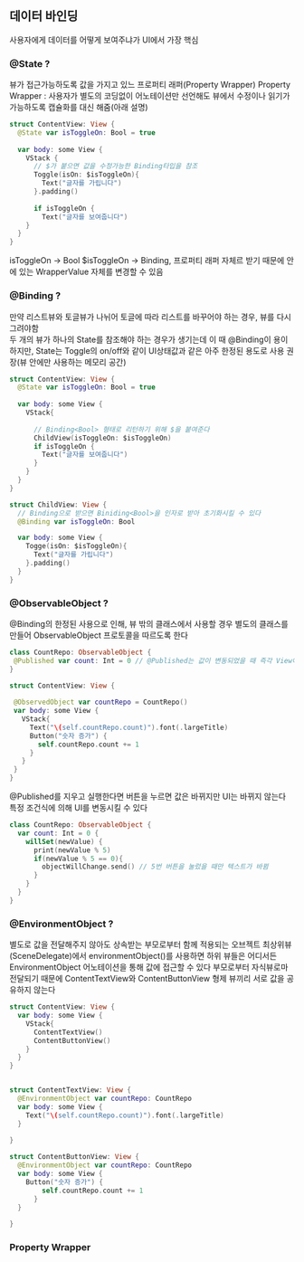## 데이터 바인딩 
사용자에게 데이터를 어떻게 보여주냐가 UI에서 가장 핵심

### @State ?
뷰가 접근가능하도록 값을 가지고 있느 프로퍼티 래퍼(Property Wrapper)
Property Wrapper : 사용자가 별도의 코딩없이 어노테이션만 선언해도 뷰에서 수정이나 읽기가 가능하도록 캡슐화를 대신 해줌(아래 설명)

```swift
struct ContentView: View {
  @State var isToggleOn: Bool = true
  
  var body: some View {
    VStack {
      // $가 붙으면 값을 수정가능한 Binding타입을 참조
      Toggle(isOn: $isToggleOn){
        Text("글자를 가립니다")
      }.padding()
    
      if isToggleOn {
        Text("글자를 보여줍니다")
    }
  }
}
```
isToggleOn -> Bool
$isToggleOn -> Binding<Bool>, 프로퍼티 래퍼 자체르 받기 때문에 안에 있는 WrapperValue 자체를 변경할 수 있음

### @Binding ?
만약 리스트뷰와 토글뷰가 나뉘어 토글에 따라 리스트를 바꾸어야 하는 경우, 뷰를 다시 그려야함  
두 개의 뷰가 하나의 State를 참조해야 하는 경우가 생기는데 이 때 @Binding이 용이  
하지만, State는 Toggle의 on/off와 같이 UI상태값과 같은 아주 한정된 용도로 사용 권장(뷰 안에만 사용하는 메모리 공간)

```swift
struct ContentView: View {
  @State var isToggleOn: Bool = true
  
  var body: some View {
    VStack{
      
      // Binding<Bool> 형태로 리턴하기 위해 $을 붙여준다
      ChildView(isToggleOn: $isToggleOn)
      if isToggleOn {
        Text("글자를 보여줍니다")
      }
    }
  }
}

struct ChildView: View {
  // Binding으로 받으면 Biniding<Bool>을 인자로 받아 초기화시킬 수 있다
  @Binding var isToggleOn: Bool

  var body: some View {
    Togge(isOn: $isToggleOn){
      Text("글자를 가립니다")
    }.padding()
  }
}

```

### @ObservableObject ?
@Binding의 한정된 사용으로 인해, 뷰 밖의 클래스에서 사용할 경우 별도의 클래스를 만들어 ObservableObject 프로토콜을 따르도록 한다  
 ```swift
 class CountRepo: ObservableObject {
  @Published var count: Int = 0 // @Published는 값이 변동되었을 때 즉각 View에게 알려주는 어노테이션
 }
 
 struct ContentView: View {
  
  @ObservedObject var countRepo = CountRepo()
  var body: some View {
    VStack{
      Text("\(self.countRepo.count)").font(.largeTitle)
      Button("숫자 증가") {
        self.countRepo.count += 1
      }
    }
  }
 }
 ```

@Published를 지우고 실행한다면 버튼을 누르면 값은 바뀌지만 UI는 바뀌지 않는다  
특정 조건식에 의해 UI를 변동시킬 수 있다

```swift
class CountRepo: ObservableObject {
  var count: Int = 0 {
    willSet(newValue) {
      print(newValue % 5)
      if(newValue % 5 == 0){
        objectWillChange.send() // 5번 버튼을 눌렀을 때만 텍스트가 바뀜
      }
    }
  }
}

```

### @EnvironmentObject ?
별도로 값을 전달해주지 않아도 상속받는 부모로부터 함께 적용되는 오브젝트
최상위뷰(SceneDelegate)에서 environmentObject()를 사용하면 하위 뷰들은 어디서든 EnvironmentObject 어노테이션을 통해 값에 접근할 수 있다
부모로부터 자식뷰로마 전달되기 때문에 ContentTextView와 ContentButtonView 형제 뷰끼리 서로 값을 공유하지 않는다 
```swift
struct ContentView: View {
  var body: some View {
    VStack{
      ContentTextView()
      ContentButtonView()
    }
  }
}


struct ContentTextView: View {
  @EnvironmentObject var countRepo: CountRepo
  var body: some View {
    Text("\(self.countRepo.count)").font(.largeTitle)
  }
  
}

struct ContentButtonView: View {
  @EnvironmentObject var countRepo: CountRepo
  var body: some View {
    Button("숫자 증가") {
        self.countRepo.count += 1
      }
  }
  
}

```

### Property Wrapper
